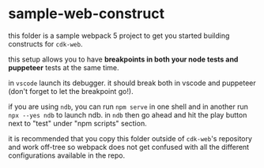 # sample-web-construct

this folder is a sample webpack 5 project to get you started building constructs for `cdk-web`.

this setup allows you to have **breakpoints in both your node tests and puppeteer** tests at the same time.

in `vscode` launch its debugger. it should break both in vscode and puppeteer (don't forget to let the breakpoint go!).

if you are using `ndb`, you can run `npm serve` in one shell and in another run `npx --yes ndb` to launch ndb. in `ndb`
then go ahead and hit the play button next to "test" under "npm scripts" section.

it is recommended that you copy this folder outside of `cdk-web`'s repository and work off-tree so webpack does not get
confused with all the different configurations available in the repo.

